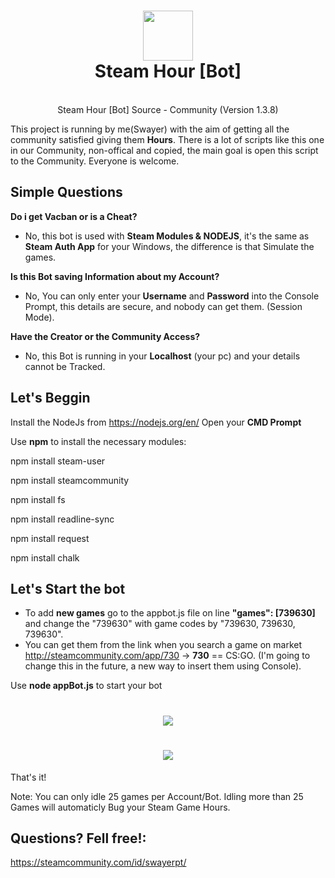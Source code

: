<h1 align="center">
  <img  src="http://i.imgur.com/tq28TqF.png" height="80" width="80" />
  <br/>
  Steam Hour [Bot]
</h1>

<p align="center"><br>Steam Hour [Bot] Source - Community (Version 1.3.8)</br>

This project is running by me(Swayer) with the aim of getting all the community satisfied giving them **Hours**.
There is a lot of scripts like this one in our Community, non-offical and copied, the main goal is open this script to the Community. Everyone is welcome.
</p>

## Simple Questions

**Do i get Vacban or is a Cheat?**
- No, this bot is used with **Steam Modules & NODEJS**, it's the same as **Steam Auth App** for your Windows, the difference is that Simulate the games.

**Is this Bot saving Information about my Account?**
- No, You can only enter your **Username** and **Password** into the Console Prompt, this details are secure, and nobody can get them. (Session Mode).

**Have the Creator or the Community Access?**
- No, this Bot is running in your **Localhost** (your pc) and your details cannot be Tracked.



## Let's Beggin

Install the NodeJs from https://nodejs.org/en/
Open your **CMD Prompt**

Use **npm** to install the necessary  modules:

npm install steam-user

npm install steamcommunity

npm install fs

npm install readline-sync

npm install request

npm install chalk

## Let's Start the bot

- To add **new games** go to the appbot.js file on line **"games": [739630]** and change the "739630" with game codes by "739630, 739630, 739630".
- You can get them from the link when you search a game on market http://steamcommunity.com/app/730 -> **730** ==  CS:GO.
(I'm going to change this in the future, a new way to insert them using Console).


Use **node appBot.js** to start your bot 
<h1 align="center">
  <img  src="http://i.imgur.com/5AZIs21.png" />
</h1>
<h1 align="center">
  <img  src="http://i.imgur.com/LrPyrcd.png" />
</h1>

That's it!

Note: You can only idle 25 games per Account/Bot. Idling more than 25 Games will automaticly Bug your Steam Game Hours.

## Questions? Fell free!: 
https://steamcommunity.com/id/swayerpt/
